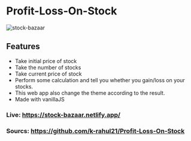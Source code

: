 # Profit-Loss-On-Stock
![stock-bazaar](https://user-images.githubusercontent.com/71124220/134771168-9a1d9c73-1779-4322-9c1a-3c0710e7e359.png)

## Features
- Take initial price of stock
- Take the number of stocks
- Take current price of stock
- Perform some calculation and tell you whether you gain/loss on your stocks.
- This web app also change the theme according to the result.
- Made with vanillaJS

### Live: https://stock-bazaar.netlify.app/
### Sourcs: https://github.com/k-rahul21/Profit-Loss-On-Stock
